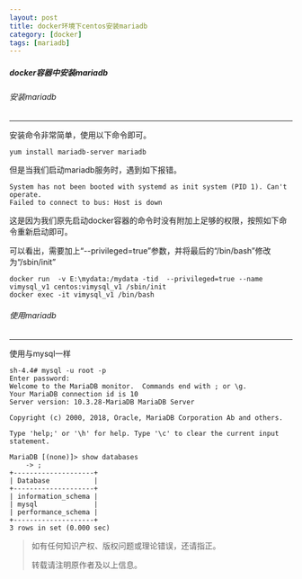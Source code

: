 ```yaml
---
layout: post
title: docker环境下centos安装mariadb
category: [docker]
tags: [mariadb]
---
```

##### docker容器中安装mariadb

###### 安装mariadb
----
安装命令非常简单，使用以下命令即可。
```
yum install mariadb-server mariadb
```

但是当我们启动mariadb服务时，遇到如下报错。
```
System has not been booted with systemd as init system (PID 1). Can't operate.
Failed to connect to bus: Host is down
```

这是因为我们原先启动docker容器的命令时没有附加上足够的权限，按照如下命令重新启动即可。

可以看出，需要加上“--privileged=true”参数，并将最后的“/bin/bash”修改为“/sbin/init”
```
docker run  -v E:\mydata:/mydata -tid  --privileged=true --name vimysql_v1 centos:vimysql_v1 /sbin/init
docker exec -it vimysql_v1 /bin/bash
```

###### 使用mariadb
----
使用与mysql一样
```
sh-4.4# mysql -u root -p
Enter password:
Welcome to the MariaDB monitor.  Commands end with ; or \g.
Your MariaDB connection id is 10
Server version: 10.3.28-MariaDB MariaDB Server

Copyright (c) 2000, 2018, Oracle, MariaDB Corporation Ab and others.

Type 'help;' or '\h' for help. Type '\c' to clear the current input statement.

MariaDB [(none)]> show databases
    -> ;
+--------------------+
| Database           |
+--------------------+
| information_schema |
| mysql              |
| performance_schema |
+--------------------+
3 rows in set (0.000 sec)
```


> 如有任何知识产权、版权问题或理论错误，还请指正。
>
> 转载请注明原作者及以上信息。
